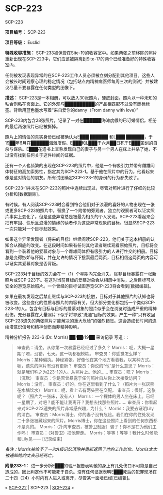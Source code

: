 # SCP-223
                        




SCP-223



**项目编号：** SCP-223

**项目等级：** Euclid

**特殊收容措施：** SCP-233被保管在Site-19的收容室中。如果两张之前移除的照片重新出现在SCP-223中，它们应该被隔离到Site-17的两个已经准备好的特殊收容室内。

任何被发现表现异常的在SCP-223工作人员必须被立刻分配到其他项目。这些人会被长时间观察心理的稳定情况（包括站点内精神病医师每周三次的测试）并被建议尽量不要暴露在任何类型的图像下。

**描述：** SCP-223是一本相册，可以放入30张照片，硬皮封面。照片以一种未知的粘合剂粘在页面上。它的外观与██████████的产品相匹配不过没有商标标签。背后用蓝色墨水写着“来自爱你的danny（From danny with love）”

SCP-223内包含28张照片，记录了一对在██████海滩度假的已订婚情侣。相册的最后两张照片已经被撕掉。

照片上的情侣的真实身份已经被确认为E███ ██████ 和L███ ██████，于19██年6月在██████海滩度假。E███和L███于六月██日死于E███策划的自杀与谋杀。E███在遗书上宣称发现自己的妻子与另一个男人在床上并杀了她，不过没有找到任何关于这件绯闻的证据。

还有一个人也频繁的出现在SCP-223的照片中，他是一个有吸引力并带有雌雄同体特征的高加索男性，指定其为SCP-223-1。基于他在照片中的行为，他看起来像是这对情侣的朋友。所有试图确定SCP-223-1的身份的行为都失败了。

SCP-223-1并未在SCP-223的照片中连续出现过，尽管对照片进行了仔细的比较分析和[数据删除]。

有时候，有人阅读SCP-223时会看到符合他们对于浪漫的喜好的人物出现在一张或更多SCP-223的照片中，替换了一个附带的旁观者。独立的观察者可以证实照片事实上变化了，但是这些异常总是被最为相关的个人发现。SCP-223看起来会把有牢固、快乐且浪漫的情缘的读者作为这些异常现象的目标。很显然SCP-223一次只能对一个目标起效果。

如果这个异常发现者（将来的目标）继续阅读SCP-223，他们关于这本相册的认知会从彻底的改变。在这段时间如果有任何其他读者继续观看原始照片，目标将会看到一个装着他的爱慕对象与一个雌雄同体但有吸引力的人进行性交的相册。目标总是变得嫉妒与怀疑，并在允许的情况下搜索最后两页，目标相信这两页的内容可以证实其爱慕对象是否背叛。

SCP-223对于目标的效力会在一（1）个星期内完全消失，除非目标暴露在一张新照片或SCP-223下。在这时当前目标的爱慕对象会从相册中消失，之后目标可以安全的游览原始照片。一个曾经的目标试图游览SCP-223将会看到[数据编辑]。

如果在最初发现之后禁止继续与SCP-223的接触，目标对于其他照片的认知也将被改变。这些变化的性质与照片的内容有关，但大部分变化都包括一个类似SCP-223-1的人。包含有目标与目标的爱慕对象的照片似乎会在浏览时造成严重的精神创伤。充分暴露在大量照片下似乎将导致“洗脑”目标的效果，产生一种“只有收回SCP-223遗失的两张照片才能解决的重大危险”的强烈错觉。这会造成长时间的连续潜意识信号和精神创伤而非精神影响。

精神分析报告 223-6 (Dr. Morris) ██/██/19██ 采访记录 写道：:


> 审查员：请坐。从你第一次暴露已经经过了多久？
Morris：呃，大概一星期？嗯，没错，七天。这一切都很模糊。
审查员：你感觉怎么样？
Morris：某种偏执。神经紧张。好像他在某个地方看着我，以某种方式。呃，遗失的照片有没有更新？
审查员：你说的“他”是什么意思？
Morris：就是我们称之为223-1的人。从照片上。他的……
审查员：嗯？
Morris：（沉默）
审查员：你是否曾暴露于任何照片自从你上次接受访问？
Morris：没有。
审查员：好的。你在这里看到了什么？（照片为一张灰熊在水塘饮水）
Morris：呃，看上去有两头熊在交配。
审查员：很好。这张呢？（照片为一张床，没有人）
Morris：一个裸体的男人坐在床上。已经一星期了，对吧？能不能让我离开？我想去找那些照片……
审查员：你看起来对SCP-223遗失的照片非常感兴趣，为什么？
Morris：我要去证明Lily的清白。
审查员：Morris博士，你的妻子没有危险。我们在你的住处发现二十多张被藏起来的照片。Morris博士，你在这些照片上看到的任何东西都不是真的。
Morris：（扑向审查员，被警卫制服）骗子！你不是在为他们工作吗！
审查员：（对警卫）把他带走。
Morris：等等！等等！我什么时候能和Lily见——
[记录结束]
> 

*备注：Morris被给予了一次A级记忆消除并重新返回了他的工作岗位。Morris太太被通知她的丈夫已经死亡。* 

**附录233-1：** 进一步分析E███的验尸报告表明他的身上有几处伤口不可能是自己造成的，因此判定他不可能死于自杀。没有任何证据表明E███死后的犯罪现场在二十四（24）小时内有人进入或离开，尽管某一面墙已经[已编辑]。



« [SCP-222](/scp-222) | SCP-223 | [SCP-224](/scp-224) »





                    